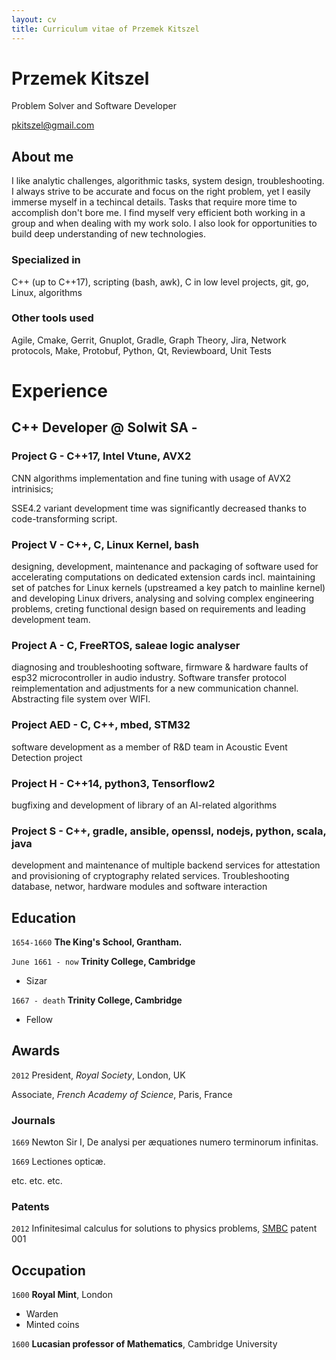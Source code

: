 ```yaml
---
layout: cv
title: Curriculum vitae of Przemek Kitszel
---
```

# Przemek Kitszel
Problem Solver and Software Developer

<div id="webaddress">
<a href="pkitszel@gmail.com">pkitszel@gmail.com</a>
</div>


## About me

I like analytic challenges, algorithmic tasks, system design, troubleshooting. I always strive to be accurate and focus on the right problem, yet I easily immerse myself in a techincal details. Tasks that require more time to accomplish don't bore me. I find myself very efficient both working in a group and when dealing with my work solo. I also look for opportunities to build deep understanding of new technologies.

### Specialized in

C++ (up to C++17), scripting (bash, awk), C in low level projects, git, go, Linux, algorithms

### Other tools used

Agile, Cmake, Gerrit, Gnuplot, Gradle, Graph Theory, Jira, Network protocols, Make, Protobuf, Python, Qt, Reviewboard, Unit Tests


# Experience

## C++ Developer @ Solwit SA -
### Project G - C++17, Intel Vtune, AVX2
CNN algorithms implementation and fine tuning with usage of AVX2 intrinisics;

SSE4.2 variant development time was significantly decreased thanks to code-transforming script.

### Project V - C++, C, Linux Kernel, bash
designing, development, maintenance and packaging of software used for accelerating computations on dedicated extension cards incl. maintaining set of patches for Linux kernels (upstreamed a key patch to mainline kernel) and developing Linux drivers, analysing and solving complex engineering problems, creting functional design based on requirements and leading development team.

### Project A - C, FreeRTOS, saleae logic analyser
diagnosing and troubleshooting software, firmware & hardware faults of esp32 microcontroller in audio industry. Software transfer protocol reimplementation and adjustments for a new communication channel. Abstracting file system over WIFI.

### Project AED - C, C++, mbed, STM32
software development as a member of R&D team in Acoustic Event Detection project

### Project H - C++14, python3, Tensorflow2
bugfixing and development of library of an AI-related algorithms

### Project S - C++, gradle, ansible, openssl, nodejs, python, scala, java
development and maintenance of multiple backend services for attestation and provisioning of cryptography related services. Troubleshooting database, networ, hardware modules and software interaction

## Education

`1654-1660`
__The King's School, Grantham.__

`June 1661 - now`
__Trinity College, Cambridge__

- Sizar

`1667 - death`
__Trinity College, Cambridge__

- Fellow



## Awards

`2012`
President, *Royal Society*, London, UK

Associate, *French Academy of Science*, Paris, France



### Journals

`1669`
Newton Sir I, De analysi per æquationes numero terminorum infinitas. 

`1669`
Lectiones opticæ.

etc. etc. etc.

### Patents

`2012`
Infinitesimal calculus for solutions to physics problems, [SMBC](http://www.techdirt.com/articles/20121011/09312820678/if-patents-had-been-around-time-newton.shtml) patent 001


## Occupation

`1600`
__Royal Mint__, London

- Warden
- Minted coins

`1600`
__Lucasian professor of Mathematics__, Cambridge University



<!-- ### Footer

Last updated: May 2013 -->


